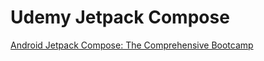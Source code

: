 # Udemy Jetpack Compose

[Android Jetpack Compose: The Comprehensive Bootcamp](https://www.udemy.com/course/kotling-android-jetpack-compose-/)
